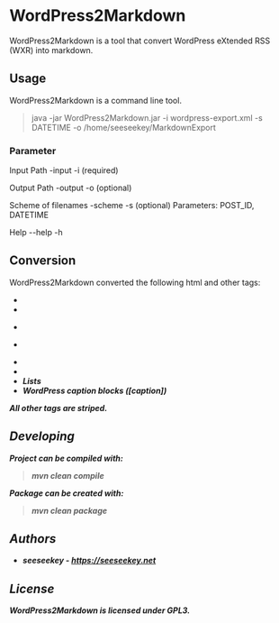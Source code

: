 # WordPress2Markdown

WordPress2Markdown is a tool that convert WordPress eXtended RSS (WXR) into markdown.

## Usage

WordPress2Markdown is a command line tool.

> java -jar WordPress2Markdown.jar -i wordpress-export.xml -s DATETIME -o /home/seeseekey/MarkdownExport

### Parameter

Input Path
-input -i (required)

Output Path
-output -o (optional)

Scheme of filenames
-scheme -s (optional)
Parameters: POST_ID, DATETIME

Help
--help -h

## Conversion

WordPress2Markdown converted the following html and other tags:

* <em>
* <b>
* <blockquote>
* <pre>
* <img>
* <a>
* Lists
* WordPress caption blocks ([caption])

All other tags are striped.

## Developing

Project can be compiled with:

> mvn clean compile

Package can be created with:

> mvn clean package

## Authors

* seeseekey - https://seeseekey.net

## License

WordPress2Markdown is licensed under GPL3.